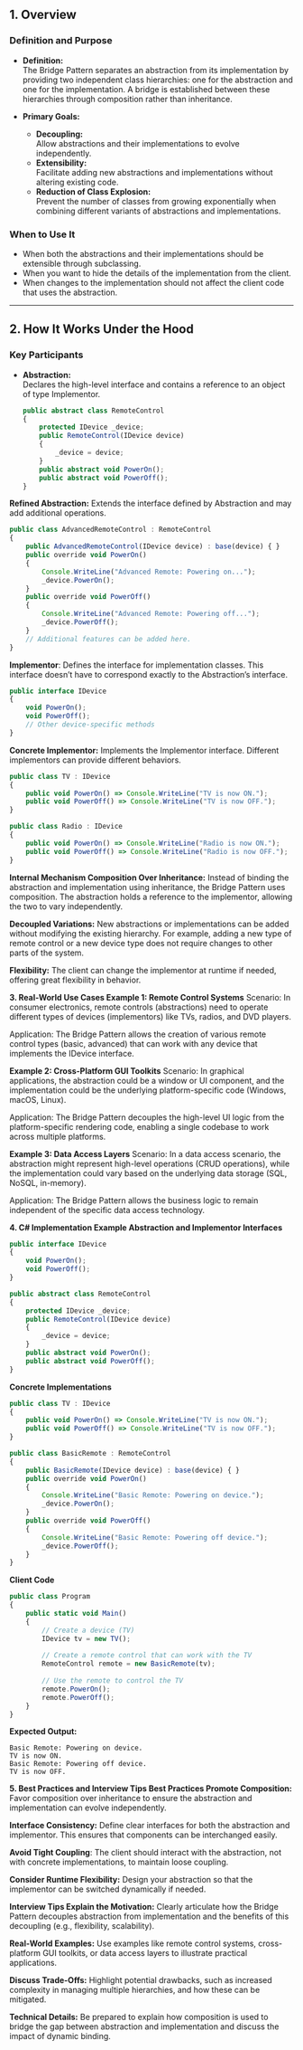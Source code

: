 ## 1. Overview

### Definition and Purpose
- **Definition:**  
  The Bridge Pattern separates an abstraction from its implementation by providing two independent class hierarchies: one for the abstraction and one for the implementation. A bridge is established between these hierarchies through composition rather than inheritance.
  
- **Primary Goals:**  
  - **Decoupling:**  
    Allow abstractions and their implementations to evolve independently.
  - **Extensibility:**  
    Facilitate adding new abstractions and implementations without altering existing code.
  - **Reduction of Class Explosion:**  
    Prevent the number of classes from growing exponentially when combining different variants of abstractions and implementations.

### When to Use It
- When both the abstractions and their implementations should be extensible through subclassing.
- When you want to hide the details of the implementation from the client.
- When changes to the implementation should not affect the client code that uses the abstraction.

---

## 2. How It Works Under the Hood

### Key Participants
- **Abstraction:**  
  Declares the high-level interface and contains a reference to an object of type Implementor.
  ```typescript
  public abstract class RemoteControl
  {
      protected IDevice _device;
      public RemoteControl(IDevice device)
      {
          _device = device;
      }
      public abstract void PowerOn();
      public abstract void PowerOff();
  }
  ```
**Refined Abstraction:**
Extends the interface defined by Abstraction and may add additional operations.

```typescript
public class AdvancedRemoteControl : RemoteControl
{
    public AdvancedRemoteControl(IDevice device) : base(device) { }
    public override void PowerOn()
    {
        Console.WriteLine("Advanced Remote: Powering on...");
        _device.PowerOn();
    }
    public override void PowerOff()
    {
        Console.WriteLine("Advanced Remote: Powering off...");
        _device.PowerOff();
    }
    // Additional features can be added here.
}
```

**Implementor**:
Defines the interface for implementation classes. This interface doesn’t have to correspond exactly to the Abstraction’s interface.

```typescript
public interface IDevice
{
    void PowerOn();
    void PowerOff();
    // Other device-specific methods
}
```
**Concrete Implementor:**
Implements the Implementor interface. Different implementors can provide different behaviors.

```typescript
public class TV : IDevice
{
    public void PowerOn() => Console.WriteLine("TV is now ON.");
    public void PowerOff() => Console.WriteLine("TV is now OFF.");
}

public class Radio : IDevice
{
    public void PowerOn() => Console.WriteLine("Radio is now ON.");
    public void PowerOff() => Console.WriteLine("Radio is now OFF.");
}
```

**Internal Mechanism
Composition Over Inheritance:**
Instead of binding the abstraction and implementation using inheritance, the Bridge Pattern uses composition. The abstraction holds a reference to the implementor, allowing the two to vary independently.

**Decoupled Variations:**
New abstractions or implementations can be added without modifying the existing hierarchy. For example, adding a new type of remote control or a new device type does not require changes to other parts of the system.

**Flexibility:**
The client can change the implementor at runtime if needed, offering great flexibility in behavior.

**3. Real-World Use Cases
Example 1: Remote Control Systems**
Scenario:
In consumer electronics, remote controls (abstractions) need to operate different types of devices (implementors) like TVs, radios, and DVD players.

Application:
The Bridge Pattern allows the creation of various remote control types (basic, advanced) that can work with any device that implements the IDevice interface.

**Example 2: Cross-Platform GUI Toolkits**
Scenario:
In graphical applications, the abstraction could be a window or UI component, and the implementation could be the underlying platform-specific code (Windows, macOS, Linux).

Application:
The Bridge Pattern decouples the high-level UI logic from the platform-specific rendering code, enabling a single codebase to work across multiple platforms.

**Example 3: Data Access Layers**
Scenario:
In a data access scenario, the abstraction might represent high-level operations (CRUD operations), while the implementation could vary based on the underlying data storage (SQL, NoSQL, in-memory).

Application:
The Bridge Pattern allows the business logic to remain independent of the specific data access technology.

**4. C# Implementation Example
Abstraction and Implementor Interfaces**
```typescript
public interface IDevice
{
    void PowerOn();
    void PowerOff();
}

public abstract class RemoteControl
{
    protected IDevice _device;
    public RemoteControl(IDevice device)
    {
        _device = device;
    }
    public abstract void PowerOn();
    public abstract void PowerOff();
}
```

**Concrete Implementations**
```typescript
public class TV : IDevice
{
    public void PowerOn() => Console.WriteLine("TV is now ON.");
    public void PowerOff() => Console.WriteLine("TV is now OFF.");
}

public class BasicRemote : RemoteControl
{
    public BasicRemote(IDevice device) : base(device) { }
    public override void PowerOn()
    {
        Console.WriteLine("Basic Remote: Powering on device.");
        _device.PowerOn();
    }
    public override void PowerOff()
    {
        Console.WriteLine("Basic Remote: Powering off device.");
        _device.PowerOff();
    }
}
```
**Client Code**
```typescript
public class Program
{
    public static void Main()
    {
        // Create a device (TV)
        IDevice tv = new TV();
        
        // Create a remote control that can work with the TV
        RemoteControl remote = new BasicRemote(tv);
        
        // Use the remote to control the TV
        remote.PowerOn();
        remote.PowerOff();
    }
}
```
**Expected Output:**
```vbnet
Basic Remote: Powering on device.
TV is now ON.
Basic Remote: Powering off device.
TV is now OFF.
```

**5. Best Practices and Interview Tips
Best Practices
Promote Composition:**
Favor composition over inheritance to ensure the abstraction and implementation can evolve independently.

**Interface Consistency:**
Define clear interfaces for both the abstraction and implementor. This ensures that components can be interchanged easily.

**Avoid Tight Coupling**:
The client should interact with the abstraction, not with concrete implementations, to maintain loose coupling.

**Consider Runtime Flexibility:**
Design your abstraction so that the implementor can be switched dynamically if needed.

**Interview Tips
Explain the Motivation:**
Clearly articulate how the Bridge Pattern decouples abstraction from implementation and the benefits of this decoupling (e.g., flexibility, scalability).

**Real-World Examples:**
Use examples like remote control systems, cross-platform GUI toolkits, or data access layers to illustrate practical applications.

**Discuss Trade-Offs:**
Highlight potential drawbacks, such as increased complexity in managing multiple hierarchies, and how these can be mitigated.

**Technical Details:**
Be prepared to explain how composition is used to bridge the gap between abstraction and implementation and discuss the impact of dynamic binding.